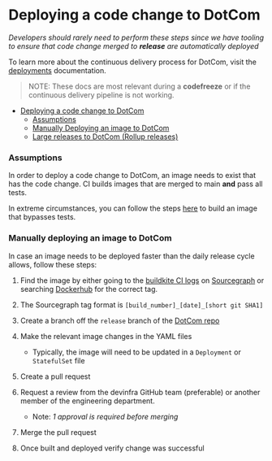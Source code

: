 # Deploying a code change to DotCom

_Developers should rarely need to perform these steps since
we have tooling to ensure that code change merged to **release**
are automatically deployed_

To learn more about the continuous delivery process for DotCom, visit the [deployments](../../dev/process/deployments/index.md) documentation.

> NOTE: These docs are most relevant during a **codefreeze** or if the continuous delivery
> pipeline is not working.

- [Deploying a code change to DotCom](#deploying-a-code-change-to-dotcom)
  - [Assumptions](#assumptions)
  - [Manually Deploying an image to DotCom](#manually-deploying-an-image-to-dotcom)
  - [Large releases to DotCom (Rollup releases)](#large-releases-to-dotcom-rollup-releases)

### Assumptions

In order to deploy a code change to DotCom, an image needs to exist
that has the code change. CI builds images that are merged to main
**and** pass all tests.

In extreme circumstances, you can follow the steps [here](../../dev/process/deployments/testing.md#building-docker-images-for-a-specific-branch)
to build an image that bypasses tests.

### Manually deploying an image to DotCom

In case an image needs to be deployed faster than the daily release cycle allows, follow these steps:

1. Find the image by either going to the [buildkite CI logs](https://buildkite.com/sourcegraph/sourcegraph) on [Sourcegraph](https://github.com/sourcegraph/sourcegraph) or searching [Dockerhub](https://hub.docker.com/u/sourcegraph) for the correct tag.
1. The Sourcegraph tag format is `[build_number]_[date]_[short git SHA1]`
1. Create a branch off the `release` branch of the [DotCom repo](https://github.com/sourcegraph/deploy-sourcegraph-cloud)
1. Make the relevant image changes in the YAML files

   - Typically, the image will need to be updated in a `Deployment` or `StatefulSet` file

1. Create a pull request
1. Request a review from the devinfra GitHub team (preferable) or another member of the engineering department.

   - Note: _1 approval is required before merging_

1. Merge the pull request
1. Once built and deployed verify change was successful

